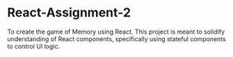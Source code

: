 # React-Assignment-2
To create the game of Memory using React. This project is meant to solidify understanding of React components, specifically using stateful components to control UI logic.
